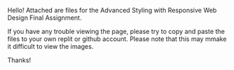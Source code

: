 Hello! Attached are files for the Advanced Styling with Responsive Web Design Final Assignment. 

If you have any trouble viewing the page, please try to copy and paste the files to your own replit or github account. Please note that this may mmake it difficult to view the images.

Thanks!
